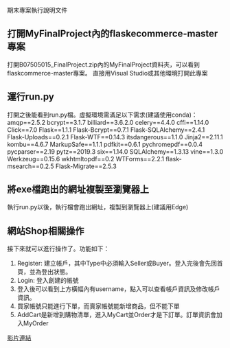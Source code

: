  期末專案執行說明文件## 打開MyFinalProject內的flaskecommerce-master專案打開B07505015_FinalProject.zip內的MyFinalProject資料夾，可以看到flaskcommerce-master專案。直接用Visual Studio或其他環境打開此專案## 運行run.py打開之後能看到run.py檔。虛擬環境需滿足以下需求(建議使用conda)：amqp==2.5.2bcrypt==3.1.7billiard==3.6.2.0celery==4.4.0cffi==1.14.0Click==7.0Flask==1.1.1Flask-Bcrypt==0.7.1Flask-SQLAlchemy==2.4.1Flask-Uploads==0.2.1Flask-WTF==0.14.3itsdangerous==1.1.0Jinja2==2.11.1kombu==4.6.7MarkupSafe==1.1.1pdfkit==0.6.1pychromepdf==0.0.4pycparser==2.19pytz==2019.3six==1.14.0SQLAlchemy==1.3.13vine==1.3.0Werkzeug==0.15.6wkhtmltopdf==0.2WTForms==2.2.1flask-msearch==0.2.5Flask-Migrate==2.5.3## 將exe檔跑出的網址複製至瀏覽器上執行run.py以後，執行檔會跑出網址，複製到瀏覽器上(建議用Edge)## 網站Shop相關操作接下來就可以進行操作了。功能如下：1. Register: 建立帳戶，其中Type中必須輸入Seller或Buyer。登入完後會先回首頁，並為登出狀態。2. Login: 登入創建的帳號3. 登入後可以看到上方橫幅內有username，點入可以查看帳戶資訊及修改帳戶資訊。4. 買家帳號只能進行下單，而賣家帳號能新增商品，但不能下單5. AddCart是新增到購物清單，進入MyCart並Order才是下訂單。訂單資訊會加入MyOrder[影片連結](https://www.youtube.com/watch?v=r7U2klabISw)